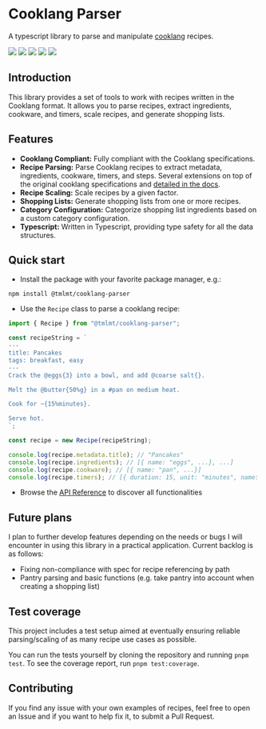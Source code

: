 # Cooklang Parser

A typescript library to parse and manipulate [cooklang](https://cooklang.org/) recipes.

<picture><img src="https://badges.ws/maintenance/yes/2025" /></picture>
<picture><img src="https://badges.ws/npm/dt/@tmlmt/cooklang-parser" /></picture>
<picture><img src="https://badges.ws/npm/l/@tmlmt/cooklang-parser" /></picture>
<picture><img src="https://badges.ws/github/release/tmlmt/cooklang-parser" /></picture>
[<img src="https://badges.ws/badge/documentation-5672CD?icon=vitepress" />](https://cooklang-parser.tmlmt.com)

## Introduction

This library provides a set of tools to work with recipes written in the Cooklang format. It allows you to parse recipes, extract ingredients, cookware, and timers, scale recipes, and generate shopping lists.

## Features

- **Cooklang Compliant:** Fully compliant with the Cooklang specifications.
- **Recipe Parsing:** Parse Cooklang recipes to extract metadata, ingredients, cookware, timers, and steps.
  Several extensions on top of the original cooklang specifications
  and [detailed in the docs](https://cooklang-parser.tmlmt.com/guide-extensions).
- **Recipe Scaling:** Scale recipes by a given factor.
- **Shopping Lists:** Generate shopping lists from one or more recipes.
- **Category Configuration:** Categorize shopping list ingredients based on a custom category configuration.
- **Typescript:** Written in Typescript, providing type safety for all the data structures.

## Quick start

- Install the package with your favorite package manager, e.g.:

`npm install @tmlmt/cooklang-parser`

- Use the `Recipe` class to parse a cooklang recipe:

```typescript
import { Recipe } from "@tmlmt/cooklang-parser";

const recipeString = `
---
title: Pancakes
tags: breakfast, easy
---
Crack the @eggs{3} into a bowl, and add @coarse salt{}.

Melt the @butter{50%g} in a #pan on medium heat.

Cook for ~{15%minutes}.

Serve hot.
`;

const recipe = new Recipe(recipeString);

console.log(recipe.metadata.title); // "Pancakes"
console.log(recipe.ingredients); // [{ name: "eggs", ...}, ...]
console.log(recipe.cookware); // [{ name: "pan", ...}]
console.log(recipe.timers); // [{ duration: 15, unit: "minutes", name: undefined}]
```

- Browse the [API Reference](https://cooklang-parser.tmlmt.com/api/classes/Recipe) to discover all functionalities

## Future plans

I plan to further develop features depending on the needs or bugs I will encounter in using this library in a practical application. Current backlog is as follows:

- Fixing non-compliance with spec for recipe referencing by path
- Pantry parsing and basic functions (e.g. take pantry into account when creating a shopping list)

## Test coverage

This project includes a test setup aimed at eventually ensuring reliable parsing/scaling of as many recipe use cases as possible.

You can run the tests yourself by cloning the repository and running `pnpm test`. To see the coverage report, run `pnpm test:coverage`.

## Contributing

If you find any issue with your own examples of recipes, feel free to open an Issue and if you want to help fix it, to submit a Pull Request.
